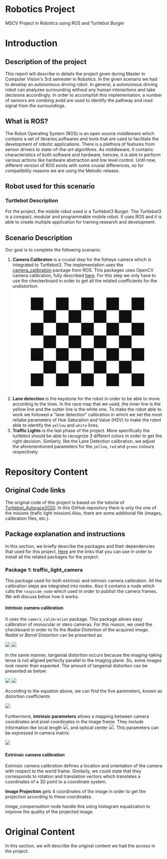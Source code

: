 # Robotics Project

MSCV Project in Robotics using ROS and Turtlebot Burger

# Introduction
## Description of the project
This report will describe in details the project given during Master in Computer Vision's 3rd semester in Robotics. In the given scenario we had to develop an autonomous driving robot. In general, a autonomous driving robot can analyzee surrounding without any human interactions and take decisions accordingly. In order to accomplish this implementation, a number of sensors are combing andd are used to identify the pathway and road signal from the surroundings.

## What is ROS?
The Robot Operating System (ROS) is an open source middleware which contains a set of libraries,softwares and tools that are used to facilitate the development of robotic applications. There is a plethora of features from sensor drivers to state-of-the-art algorithms. As middleware, it contains characteristics of both software and hardware, hencee, it is able to perform various actions like hardware abstraction and low level control.
Until now, different version of ROS exists with some crusial differences, so for compatibility reasons we are using the Melodic release.

## Robot used for this scenario
### Turtlebot Description
For the project, the mobile robot used is a Turtlebot3 Burger. The Turtlebot3 is a compact, modular and programmable mobile robot. It uses ROS and it is able to create multiple application for training research and development.

## Scenario Description
Our goal is to complete the following scenario:

1. **Camera Calibraton** is a crusial step for the fisheye camera which is integrated to Turtlebot3. The implementation uses the [camera_calibration](http://wiki.ros.org/camera_calibration) package from ROS. This packages uses OpenCV camera calibration, fully described [here](https://docs.opencv.org/2.4/modules/calib3d/doc/camera_calibration_and_3d_reconstruction.html). For this step we only have to use the checkerboard in order to get all the related coefficients for the undistortion.
![Checkerboard](img/checkerboard.jpg)
2. **Lane detection** is the keystone for the robot in order to be able to move according to the lines. In the race map that we used, the inner line is the yellow line and the outter line is the white one. To make the robot able to work we followed a "lane detection" calibration in which we set the most reliabe parameters of Hue Saturation and Value (HSV) to make the robot able to identify the `yellow` and `white` lines.
3. **Traffic Lights** is the last phase of the project. More specifically the turtlebot should be able to recognize 3 differert colors in order to get the right decision. Similarly, like the Lane Detection calibration, we adjust the aforementioned parameters for the `yellow`, `red` and `green` colours respectively.
# Repository Content
## Original Code links
The original code of this project is based on the tutorial of [Turtlebot_Autorace2020](https://emanual.robotis.com/docs/en/platform/turtlebot3/autonomous_driving/#turtlebot3-autorace-2020).
In this GitHub repository there is only the one of the misions (trafic light mission).Also, there are some additional file (images, calibration files, etc.).

## Package explanation and instructions
In this section, we briefly describe the packages and their dependencies that used for this project. [Here](https://emanual.robotis.com/docs/en/platform/turtlebot3/autonomous_driving/#turtlebot3-autorace-2020) are the links that you can use in order to install all the related packages for the project.

### Package 1: traffic_light_camera
This package used for both extrinsic and intrinsic camera calibration. All the calibration steps are integrated into nodes. Also it contains a node which calls the `raspicam_node` which used in order to publish the camera frames. We will discuss below how it works.
#### Intrinsic camera calibration  
It uses the `camera_calibration` package. This package allows easy calibration of monocular or stero cameras. For this reason, we used the checkboard in order to fix the *Radial Distortion* of the acquired image. *Radial or Barrel Distortion* can be presented as:

<img src="https://render.githubusercontent.com/render/math?math=\begin{aligned}x_{distorted}=x(1%2Bk_{1}r^2%2Bk_{2}r^4%2Bk_{3}r^6)\end{aligned}">

<img src="https://render.githubusercontent.com/render/math?math=\begin{aligned}y_{distorted}=y(1%2Bk_{1}r^2%2Bk_{2}r^4%2Bk_{3}r^6)\end{aligned}">


In the same manner, tangenial distortion occurs because the imaging-taking lense is not aligned perfectly parallel to the imaging plane. So, some images look nearer than expexted. The amount of tangenial distortion can be presented as below:  

<img src="https://render.githubusercontent.com/render/math?math=\begin{aligned}x_{distorted}=x%2B[2p_{1}xy%2Bp_{2}(r^2%2B2x^2)]\end{aligned}">

<img src="https://render.githubusercontent.com/render/math?math=\begin{aligned}y_{distorted}=y%2B[p_{1}(r^2%2B2x^2)%2B2p_{2}xy]\end{aligned}">

According to the equation above, we can find the five paremeters, known as distortion coefficients


<img src="https://render.githubusercontent.com/render/math?math=DistortionCoefficients=(k_{1},k_{2},p_{1},p_{2},k_{3})">

Furthermore, **intrinsic parameters** allows a mapping between camera coordinates and pixel coordinates in the image frame. They include information like local length <img src="https://render.githubusercontent.com/render/math?math=(f_{x},f_{y})">, and optical center <img src="https://render.githubusercontent.com/render/math?math=(C_{x}, C_{y})">. This parameters can be expressed in camera matrix:

<img src="https://render.githubusercontent.com/render/math?math=%5Cbegin%7Baligned%7D%0Acamera%20matrix%20%3D%0A%5Cbegin%7Bbmatrix%7D%0A%20%20%20f_%7Bx%7D%20%26%200%20%26%20C_%7Bx%7D%5C%5C%0A%20%20%200%20%26%20f_%7By%7D%20%26%20C_%7By%7D%5C%5C%0A%20%20%200%20%26%200%20%26%201%20%0A%5Cend%7Bbmatrix%7D%20%0A%5Cend%7Baligned%7D%0A">
  
<!--  -->
#### Extrinsic camera calibration  
Extrinsic camera calibration defines a location and orientation of the camera with respect to the world frame. Similarly, we could state that they corresponds to rotation and translation vectors which translates a coordinates of a 3D point to a coordinate system.

**Image Projection** gets 4 coordinates of the image in order to get the projection according to these coordinates. 
<!-- TODO : Take a screenshot from the lab and add it as an example HERE -->
*image_compensation* node handle this using histogram equalization to improve the quality of the projected image.  


# Original Content
In this section, we will describe the original content we had the access in the project.
<!-- 
### Setup Material

### Packages

### Basic Commands

### Project's implementation

#### ROS Navigation

#### Move robot

#### Lane Detection

# Instruction to run the project

## Download and install 

## Building 

## Commands

# Result 

Show the nodes that are created for this project 

# Problems encountered

### On the turtlebot

### On the remote PC

# Conclusion

# References

## Credits
 -->
